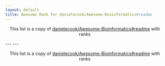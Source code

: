 ```yaml
---
layout: default
title: Awesome Rank for danielecook/Awesome-Bioinformatics#readme
---
```


<p align="center">
	This list is a copy of <a href="https://github.com/danielecook/Awesome-Bioinformatics#readme">danielecook/Awesome-Bioinformatics#readme</a> with ranks
</p>
---
---
<p align="center">
	This list is a copy of <a href="https://github.com/danielecook/Awesome-Bioinformatics#readme">danielecook/Awesome-Bioinformatics#readme</a> with ranks
</p>
